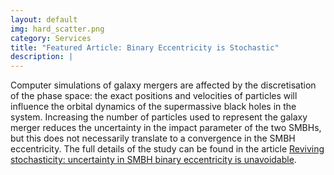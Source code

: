 ```yaml
---
layout: default
img: hard_scatter.png
category: Services
title: "Featured Article: Binary Eccentricity is Stochastic"
description: |
---
```

  Computer simulations of galaxy mergers are affected by the discretisation of the phase space: the exact positions and velocities of particles will influence the orbital dynamics of the supermassive black holes in the system. 
  Increasing the number of particles used to represent the galaxy merger reduces the uncertainty in the impact parameter of the two SMBHs, but this does not necessarily translate to a convergence in the SMBH eccentricity. 
  The full details of the study can be found in the article [Reviving stochasticity: uncertainty in SMBH binary eccentricity is unavoidable](https://ui.adsabs.harvard.edu/abs/2023MNRAS.526.2688R/abstract).